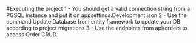 #Executing the project
 1 - You should get a valid connection string from a PGSQL instance and put it on appsettings.Development.json
 2 - Use the command Update Database from entity framework to update your DB according to project migrations
 3 - Use the endpoints from api/orders to access Order CRUD.
